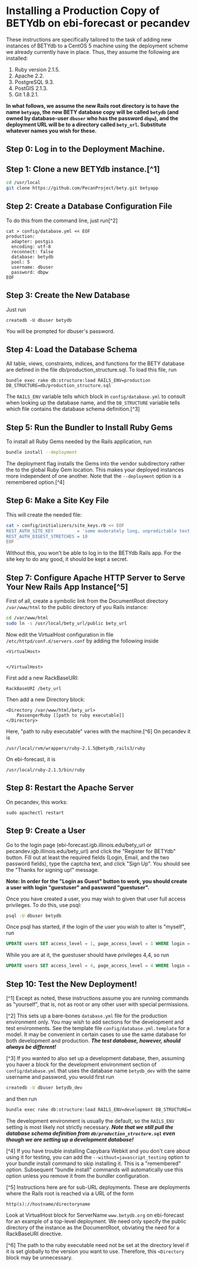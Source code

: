 # Installing a Production Copy of BETYdb on ebi-forecast or pecandev

These instructions are specifically tailored to the task of adding new instances of BETYdb to a CentOS 5 machine using the deployment scheme we already currently have in place.  Thus, they assume the following are installed:

1. Ruby version 2.1.5.
2. Apache 2.2.
3. PostgreSQL 9.3.
4. PostGIS 2.1.3.
5. Git 1.8.2.1.


**In what follows, we assume the new Rails root directory is to have the name `betyapp`, the new BETY database copy will be called `betydb` (and owned by database-user `dbuser` who has the password `dbpw`), and the deployment URL will be to a directory called `bety_url`. Substitute whatever names you wish for these.**

## Step 0: Log in to the Deployment Machine.

## Step 1: Clone a new BETYdb instance.[^1]

```sh
cd /usr/local
git clone https://github.com/PecanProject/bety.git betyapp
```

## Step 2: Create a Database Configuration File

To do this from the command line, just run[^2]
```
cat > config/database.yml << EOF
production:
  adapter: postgis
  encoding: utf-8
  reconnect: false
  database: betydb
  pool: 5
  username: dbuser
  password: dbpw
EOF
```

## Step 3: Create the New Database

Just run
```
createdb -U dbuser betydb
```
You will be prompted for dbuser's password.

## Step 4: Load the Database Schema

All table, views, constraints, indices, and functions for the BETY database are defined in the file db/production_structure.sql.  To load this file, run
```
bundle exec rake db:structure:load RAILS_ENV=production DB_STRUCTURE=db/production_structure.sql
```
The `RAILS_ENV` variable tells which block in `config/database.yml` to consult when looking up the database name, and the `DB_STRUCTURE` variable tells which file contains the database schema definition.[^3]

## Step 5: Run the Bundler to Install Ruby Gems

To install all Ruby Gems needed by the Rails application, run
```sh
bundle install --deployment
```

The deployment flag installs the Gems into the vendor subdirectory rather the to the global Ruby Gem location.  This makes your deployed instances more independent of one another.  Note that the `--deployment` option is a remembered option.[^4]

## Step 6: Make a Site Key File

This will create the needed file:
```sh
cat > config/initializers/site_keys.rb << EOF
REST_AUTH_SITE_KEY         = 'some moderately long, unpredictable text'
REST_AUTH_DIGEST_STRETCHES = 10
EOF
```

Without this, you won't be able to log in to the BETYdb Rails app.  For the site key to do any good, it should be kept a secret.

## Step 7: Configure Apache HTTP Server to Serve Your New Rails App Instance[^5]

First of all, create a symbolic link from the DocumentRoot directory `/var/www/html` to the public directory of you Rails instance:
```sh
cd /var/www/html
sudo ln -s /usr/local/bety_url/public bety_url
```

Now edit the VirtualHost configuration in file `/etc/httpd/conf.d/servers.conf` by adding the following inside 
```
<VirtualHost>


</VirtualHost>
```

First add a new RackBaseURI:
```
RackBaseURI /bety_url
```
Then add a new Directory block:
```
<Directory /var/www/html/bety_url>
    PassengerRuby [[path to ruby executable]]
</Directory>
```
Here, "path to ruby executable" varies with the machine.[^6]  On pecandev it is
```    
/usr/local/rvm/wrappers/ruby-2.1.5@betydb_rails3/ruby
```
On ebi-forecast, it is
```
/usr/local/ruby-2.1.5/bin/ruby
```

## Step 8: Restart the Apache Server

On pecandev, this works:
```
sudo apachectl restart
```

## Step 9: Create a  User

Go to the login page (ebi-forecast.igb.illinois.edu/bety_url or pecandev.igb.illinois.edu/bety_url) and click the "Register for BETYdb" button.  Fill out at least the required fields (Login, Email, and the two password fields), type the captcha text, and click "Sign Up".  You should see the "Thanks for signing up!" message.

**Note: In order for the "Login as Guest" button to work, you should create a user with login "guestuser" and password "guestuser".**

Once you have created a user, you may wish to given that user full access privileges.  To do this, use psql:
```sh
psql -U dbuser betydb
```
Once psql has started, if the login of the user you wish to alter is "myself", run
```sql
UPDATE users SET access_level = 1, page_access_level = 1 WHERE login = 'myself';
```
While you are at it, the guestuser should have privileges 4,4, so run
```sql
UPDATE users SET access_level = 4, page_access_level = 4 WHERE login = 'guestuser';
```

## Step 10: Test the New Deployment!






[^1] Except as noted, these instructions assume you are running commands as "yourself", that is, not as root or any other user with special permissions.

[^2] This sets up a bare-bones `database.yml` file for the production environment only.  You may wish to add sections for the development and test environments.  See the template file `config/database.yml.template` for a model.  It may be convenient in certain cases to use the same database for both development and production.  **_The test database, however, should always be different!_**

[^3] If you wanted to also set up a development database, then, assuming you haver a block for the development environment section of `config/database.yml` that uses the database name `betydb_dev` with the same username and password, you would first run
```sh
createdb -U dbuser betydb_dev
```
and then run
```sh
bundle exec rake db:structure:load RAILS_ENV=development DB_STRUCTURE=db/production_structure.sql
```
The development environment is usually the default, so the `RAILS_ENV` setting is most likely not strictly necessary.  **_Note that we still pull the database schema definition from `db/production_structure.sql` even though we are setting up a development database!_**

[^4] If you have trouble installing Capybara Webkit and you don't care about using it for testing, you can add the `--without=javascript_testing` option to your bundle install command to skip installing it.  This is a "remembered" option.  Subsequent "bundle install" commands will automatically use this option unless you remove it from the bundler configuration.

[^5] Instructions here are for sub-URL deployments.  These are deployments where the Rails root is reached via a URL of the form
```
http(s)://hostname/directoryname
```
Look at VirtualHost block for ServerName `www.betydb.org` on ebi-forecast for an example of a top-level deployment.  We need only specify the public directory of the instance as the DocumentRoot, obviating the need for a RackBaseURI directive.

[^6] The path to the ruby executable need not be set at the directory level if it is set globally to the version you want to use.  Therefore, this `<Directory` block may be unnecessary.



